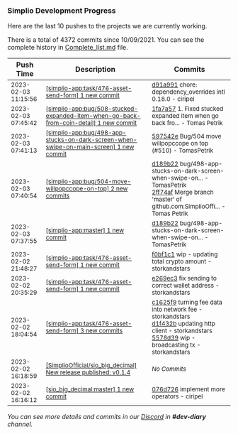 
### Simplio Development Progress

Here are the last 10 pushes to the projects we are currently working.

There is a total of 4372 commits since 10/09/2021. You can see the complete history in
 [Complete_list.md](Complete_list.md) file.

| Push Time | Description | Commits |
| --- | --- | --- |
| <sub>2023-02-03 11:15:56</sub> | <sub>[[simplio-app:task/476\-asset\-send\-form] 1 new commit](https://github.com/SimplioOfficial/simplio-app/commit/d91a99129d2cf89c71552898cf4c7e6f04243f78)</sub> | <sub>[d91a991](https://github.com/SimplioOfficial/simplio-app/commit/d91a99129d2cf89c71552898cf4c7e6f04243f78) chore: dependency_overrides intl 0.18.0 - ciripel</sub> |
| <sub>2023-02-03 07:45:42</sub> | <sub>[[simplio-app:bug/508\-stucked\-expanded\-item\-when\-go\-back\-from\-coin\-detail] 1 new commit](https://github.com/SimplioOfficial/simplio-app/commit/1fa7a57df055cb4bfc04780f4190f8f754a7fa07)</sub> | <sub>[1fa7a57](https://github.com/SimplioOfficial/simplio-app/commit/1fa7a57df055cb4bfc04780f4190f8f754a7fa07) 1. Fixed stucked expanded item when go back fro... - Tomas Petrik</sub> |
| <sub>2023-02-03 07:41:13</sub> | <sub>[[simplio-app:bug/498\-app\-stucks\-on\-dark\-screen\-when\-swipe\-on\-main\-screen] 1 new commit](https://github.com/SimplioOfficial/simplio-app/commit/597542e929050eca70f4627aa8a0570134e06fa5)</sub> | <sub>[597542e](https://github.com/SimplioOfficial/simplio-app/commit/597542e929050eca70f4627aa8a0570134e06fa5) Bug/504 move willpopccope on top (#510) - TomasPetrik</sub> |
| <sub>2023-02-03 07:40:54</sub> | <sub>[[simplio-app:bug/504\-move\-willpopccope\-on\-top] 2 new commits](https://github.com/SimplioOfficial/simplio-app/compare/983f1ef293ea...2ff74afc04f1)</sub> | <sub>[d189b22](https://github.com/SimplioOfficial/simplio-app/commit/d189b229d5d84b08d261db282b890abc59832135) bug/498-app-stucks-on-dark-screen-when-swipe-on... - TomasPetrik<br>[2ff74af](https://github.com/SimplioOfficial/simplio-app/commit/2ff74afc04f1bbd4c8e34631572775d4189b7f08) Merge branch 'master' of github.com:SimplioOffi... - Tomas Petrik</sub> |
| <sub>2023-02-03 07:37:55</sub> | <sub>[[simplio-app:master] 1 new commit](https://github.com/SimplioOfficial/simplio-app/commit/d189b229d5d84b08d261db282b890abc59832135)</sub> | <sub>[d189b22](https://github.com/SimplioOfficial/simplio-app/commit/d189b229d5d84b08d261db282b890abc59832135) bug/498-app-stucks-on-dark-screen-when-swipe-on... - TomasPetrik</sub> |
| <sub>2023-02-02 21:48:27</sub> | <sub>[[simplio-app:task/476\-asset\-send\-form] 1 new commit](https://github.com/SimplioOfficial/simplio-app/commit/f0bf1c10b9604c7a393fb04c9fd391a28eb5ab45)</sub> | <sub>[f0bf1c1](https://github.com/SimplioOfficial/simplio-app/commit/f0bf1c10b9604c7a393fb04c9fd391a28eb5ab45) wip - updating total crypto amount - storkandstars</sub> |
| <sub>2023-02-02 20:35:29</sub> | <sub>[[simplio-app:task/476\-asset\-send\-form] 1 new commit](https://github.com/SimplioOfficial/simplio-app/commit/e269ec3f31317e04aa3e518825a30048d13571a9)</sub> | <sub>[e269ec3](https://github.com/SimplioOfficial/simplio-app/commit/e269ec3f31317e04aa3e518825a30048d13571a9) fix sending to correct wallet address - storkandstars</sub> |
| <sub>2023-02-02 18:04:54</sub> | <sub>[[simplio-app:task/476\-asset\-send\-form] 3 new commits](https://github.com/SimplioOfficial/simplio-app/compare/aafd2bfdb03d...5578d394c905)</sub> | <sub>[c1625f9](https://github.com/SimplioOfficial/simplio-app/commit/c1625f9814f7fd78d78da2645e8cad118bedfa59) turning fee data into network fee - storkandstars<br>[d1f432b](https://github.com/SimplioOfficial/simplio-app/commit/d1f432b2a13a9dbd9320cdc7df395300a2e5f253) updating http client - storkandstars<br>[5578d39](https://github.com/SimplioOfficial/simplio-app/commit/5578d394c905c7e8280bfeba62de567ef6e67de6) wip - broadcasting tx - storkandstars</sub> |
| <sub>2023-02-02 16:18:59</sub> | <sub>[[SimplioOfficial/sio_big_decimal] New release published: v0\.1\.4](https://github.com/SimplioOfficial/sio_big_decimal/releases/tag/v0.1.4)</sub> | <sub>_No Commits_</sub> |
| <sub>2023-02-02 16:16:12</sub> | <sub>[[sio_big_decimal:master] 1 new commit](https://github.com/SimplioOfficial/sio_big_decimal/commit/076d72632abd149477103d04db2fa19aa80718cb)</sub> | <sub>[076d726](https://github.com/SimplioOfficial/sio_big_decimal/commit/076d72632abd149477103d04db2fa19aa80718cb)  implement more operators - ciripel</sub> |

_You can see more details and commits in our [Discord](https://discord.gg/aKhjuwZmdP) in **#dev-diary** channel._
